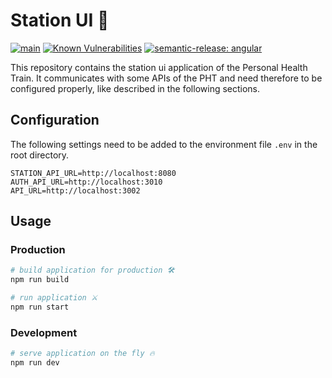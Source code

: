 # Station UI 🍭

[![main](https://github.com/PHT-Medic/station-ui/actions/workflows/main.yml/badge.svg)](https://github.com/PHT-Medic/station-ui/actions/workflows/main.yml)
[![Known Vulnerabilities](https://snyk.io/test/github/PHT-Medic/station-ui/badge.svg?targetFile=package.json)](https://snyk.io/test/github/PHT-Medic/station-ui?targetFile=package.json)
[![semantic-release: angular](https://img.shields.io/badge/semantic--release-angular-e10079?logo=semantic-release)](https://github.com/semantic-release/semantic-release)


This repository contains the station ui application of the Personal Health Train.
It communicates with some APIs of the PHT and need therefore to be configured properly, like described
in the following sections.

## Configuration
The following settings need to be added to the environment file `.env` in the root directory.
```
STATION_API_URL=http://localhost:8080
AUTH_API_URL=http://localhost:3010
API_URL=http://localhost:3002
```

## Usage

### Production

``` bash
# build application for production 🛠
npm run build

# run application ⚔
npm run start
```

### Development

``` bash
# serve application on the fly 🔥
npm run dev
````

